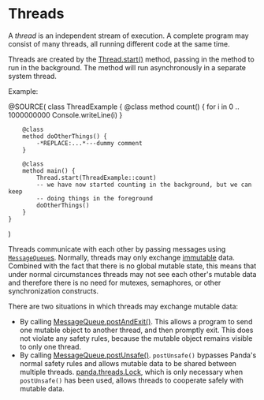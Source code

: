 Threads
=======

A *thread* is an independent stream of execution. A complete program may consist
of many threads, all running different code at the same time.

Threads are created by the [Thread.start()](api/panda/threads/Thread.html#start(()=&>*()):panda.threads.Thread) 
method, passing in the method to run in the background. The method will run
asynchronously in a separate system thread.

Example:

@SOURCE(
    class ThreadExample {
        @class
        method count() {
            for i in 0 .. 1000000000
                Console.writeLine(i)
        }

        @class
        method doOtherThings() {
            -*REPLACE:...*---dummy comment
        }

        @class
        method main() {
            Thread.start(ThreadExample::count)
            -- we have now started counting in the background, but we can keep 
            -- doing things in the foreground
            doOtherThings()
        }
    }
)

Threads communicate with each other by passing messages using
[`MessageQueue`s](api/panda.threads.MessageQueue.html). Normally, threads may
only exchange [immutable](immutable.html) data. Combined with the fact that
there is no global mutable state, this means that under normal circumstances
threads may not see each other's mutable data and therefore there is no need
for mutexes, semaphores, or other synchronization constructs. 

There are two situations in which threads may exchange mutable data:

* By calling [MessageQueue.postAndExit()](api/panda.threads.MessageQueue.html#postAndExit%28data:panda.core.Object%63%29).
  This allows a program to send one mutable object to another thread, and then
  promptly exit. This does not violate any safety rules, because the mutable
  object remains visible to only one thread.
* By calling [MessageQueue.postUnsafe()](api/panda.threads.MessageQueue.html#postUnsafe%28data:panda.core.Object%63%29).
  `postUnsafe()` bypasses Panda's normal safety rules and allows mutable data to
  be shared between multiple threads. [panda.threads.Lock](api/panda.threads.Lock.html),
  which is only necessary when `postUnsafe()` has been used, allows threads to 
  cooperate safely with mutable data.